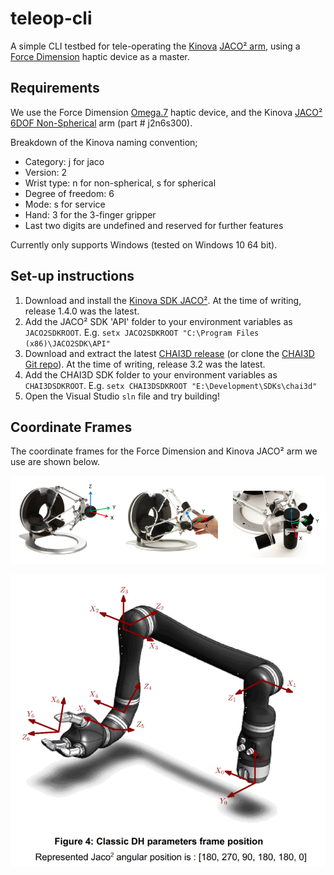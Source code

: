 # teleop-cli

A simple CLI testbed for tele-operating the [Kinova](http://www.kinovarobotics.com/) [JACO² arm](http://www.kinovarobotics.com/innovation-robotics/products/robot-arms/#jaco0), using a [Force Dimension](http://forcedimension.com/) haptic device as a master.

## Requirements

We use the Force Dimension [Omega.7](http://www.forcedimension.com/products/omega-7/overview) haptic device, and the Kinova [JACO² 6DOF Non-Spherical](http://www.kinovarobotics.com/innovation-robotics/products/robot-arms/#jaco1) arm (part # j2n6s300).

Breakdown of the Kinova naming convention;

 * Category: j for jaco
 * Version: 2
 * Wrist type: n for non-spherical, s for spherical
 * Degree of freedom: 6
 * Mode: s for service
 * Hand: 3 for the 3-finger gripper
 * Last two digits are undefined and reserved for further features

 Currently only supports Windows (tested on Windows 10 64 bit).

## Set-up instructions

 1. Download and install the [Kinova SDK JACO²](http://www.kinovarobotics.com/innovation-robotics/support/?section=resources). At the time of writing, release 1.4.0 was the latest.
 2. Add the JACO² SDK 'API' folder to your environment variables as `JACO2SDKROOT`. E.g. `setx JACO2SDKROOT "C:\Program Files (x86)\JACO2SDK\API"`
 3. Download and extract the latest [CHAI3D release](http://www.chai3d.org/download/releases) (or clone the [CHAI3D Git repo](https://github.com/chai3d/chai3d)). At the time of writing, release 3.2 was the latest.
 4. Add the CHAI3D SDK folder to your environment variables as `CHAI3DSDKROOT`. E.g.  `setx CHAI3DSDKROOT "E:\Development\SDKs\chai3d"`
 5. Open the Visual Studio `sln` file and try building!

## Coordinate Frames

The coordinate frames for the Force Dimension and Kinova JACO² arm we use are shown below.

![Force Dimension Device Coordinate Frames](Documentation\force-dimension-device-coordinate-frames.png)

![JACO² Device Coordinate Frame](Documentation\jaco2-coordinate-frame.png)

